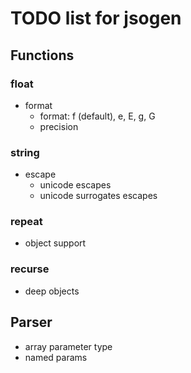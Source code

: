 # TODO list for jsogen

## Functions

### float
- format
  - format: f (default), e, E, g, G
  - precision

### string
- escape
  - unicode escapes
  - unicode surrogates escapes

### repeat
- object support

### recurse
- deep objects


## Parser
- array parameter type
- named params 